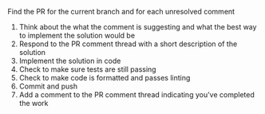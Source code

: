 Find the PR for the current branch and for each unresolved comment

1. Think about the what the comment is suggesting and what the best way to implement the solution would be
2. Respond to the PR comment thread with a short description of the solution
3. Implement the solution in code
4. Check to make sure tests are still passing
5. Check to make code is formatted and passes linting
6. Commit and push
7. Add a comment to the PR comment thread indicating you've completed the work
